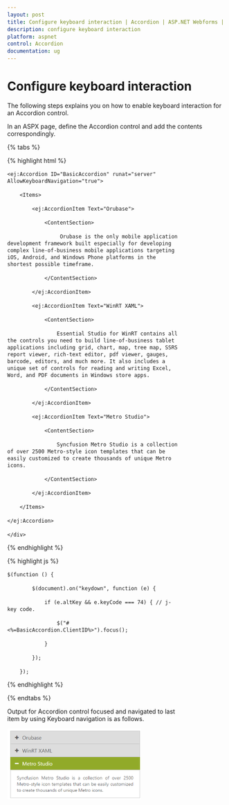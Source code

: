 ```yaml
---
layout: post
title: Configure keyboard interaction | Accordion | ASP.NET Webforms | Syncfusion
description: configure keyboard interaction
platform: aspnet
control: Accordion 
documentation: ug
---
```


# Configure keyboard interaction

The following steps explains you on how to enable keyboard interaction for an Accordion control.

In an ASPX page, define the Accordion control and add the contents correspondingly.

{% tabs %}

{% highlight html %}

<div style="width: 400px;">

    <ej:Accordion ID="BasicAccordion" runat="server" AllowKeyboardNavigation="true">

        <Items>

            <ej:AccordionItem Text="Orubase">

                <ContentSection>

                     Orubase is the only mobile application development framework built especially for developing complex line-of-business mobile applications targeting iOS, Android, and Windows Phone platforms in the shortest possible timeframe. 

                </ContentSection>

            </ej:AccordionItem>

            <ej:AccordionItem Text="WinRT XAML">

                <ContentSection>

                    Essential Studio for WinRT contains all the controls you need to build line-of-business tablet applications including grid, chart, map, tree map, SSRS report viewer, rich-text editor, pdf viewer, gauges, barcode, editors, and much more. It also includes a unique set of controls for reading and writing Excel, Word, and PDF documents in Windows store apps.

                </ContentSection>

            </ej:AccordionItem>

            <ej:AccordionItem Text="Metro Studio">

                <ContentSection>

                    Syncfusion Metro Studio is a collection of over 2500 Metro-style icon templates that can be easily customized to create thousands of unique Metro icons. 

                </ContentSection>

            </ej:AccordionItem>

        </Items>

    </ej:Accordion>

    </div>





{% endhighlight %}



{% highlight js %}



    $(function () {

            $(document).on("keydown", function (e) {

                if (e.altKey && e.keyCode === 74) { // j- key code.

                    $("#<%=BasicAccordion.ClientID%>").focus();

                }

            });

        });



{% endhighlight %}

{% endtabs %}



Output for Accordion control focused and navigated to last item by using Keyboard navigation is as follows.

 ![](Configure-keyboard-interaction_images/Configure-keyboard-interaction_img1.png)



